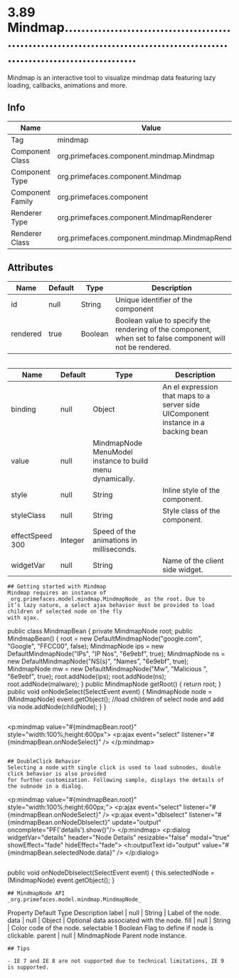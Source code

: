 # 3.89 Mindmap............................................................................................................................

Mindmap is an interactive tool to visualize mindmap data featuring lazy loading, callbacks,
animations and more.

## Info

| Name | Value |
| - | - |
| Tag | mindmap
| Component Class | org.primefaces.component.mindmap.Mindmap
| Component Type | org.primefaces.component.Mindmap
| Component Family | org.primefaces.component |
| Renderer Type | org.primefaces.component.MindmapRenderer
| Renderer Class | org.primefaces.component.mindmap.MindmapRenderer

## Attributes

| Name | Default | Type | Description | 
| --- | --- | --- | --- |
id | null | String | Unique identifier of the component
rendered | true | Boolean | Boolean value to specify the rendering of the component, when set to false component will not be rendered.
```

```
| Name | Default | Type | Description | 
| --- | --- | --- | --- |
binding | null | Object | An el expression that maps to a server side UIComponent instance in a backing bean
value | null | MindmapNode MenuModel instance to build menu dynamically.
style | null | String | Inline style of the component.
styleClass | null | String | Style class of the component.
effectSpeed 300 | Integer | Speed of the animations in milliseconds.
widgetVar | null | String | Name of the client side widget.
```
## Getting started with Mindmap
Mindmap requires an instance of _org.primefaces.model.mindmap.MindmapNode_ as the root. Due to
it’s lazy nature, a select ajax behavior must be provided to load children of selected node on the fly
with ajax.

```
public class MindmapBean {
private MindmapNode root;
public MindmapBean() {
root = new DefaultMindmapNode("google.com", "Google", "FFCC00", false);
MindmapNode ips = new DefaultMindmapNode("IPs", "IP Nos", "6e9ebf", true);
MindmapNode ns = new DefaultMindmapNode("NS(s)", "Names", "6e9ebf", true);
MindmapNode mw = new DefaultMindmapNode("Mw", "Malicious ", "6e9ebf", true);
root.addNode(ips);
root.addNode(ns);
root.addNode(malware);
}
public MindmapNode getRoot() {
return root;
}
public void onNodeSelect(SelectEvent event) {
MindmapNode node = (MindmapNode) event.getObject();
//load children of select node and add via node.addNode(childNode);
}
}
```
```
<p:mindmap value="#{mindmapBean.root}" style="width:100%;height:600px">
<p:ajax event="select" listener="#{mindmapBean.onNodeSelect}" />
</p:mindmap>
```

## DoubleClick Behavior
Selecting a node with single click is used to load subnodes, double click behavior is also provided
for further customization. Following sample, displays the details of the subnode in a dialog.

```
<p:mindmap value="#{mindmapBean.root}" style="width:100%;height:600px;">
<p:ajax event="select" listener="#{mindmapBean.onNodeSelect}" />
<p:ajax event="dblselect" listener="#{mindmapBean.onNodeDblselect}"
update="output" oncomplete="PF('details').show()"/>
</p:mindmap>
<p:dialog widgetVar="details" header="Node Details" resizable="false" modal="true"
showEffect="fade" hideEffect="fade">
<h:outputText id="output" value="#{mindmapBean.selectedNode.data}" />
</p:dialog>
```
```
public void onNodeDblselect(SelectEvent event) {
this.selectedNode = (MindmapNode) event.getObject();
}
```
## MindmapNode API
_org.primefaces.model.mindmap.MindmapNode_

```
Property Default Type Description
label | null | String | Label of the node.
data | null | Object | Optional data associated with the node.
fill | null | String | Color code of the node.
selectable 1 Boolean Flag to define if node is clickable.
parent | null | MindmapNode Parent node instance.
```
## Tips

- IE 7 and IE 8 are not supported due to technical limitations, IE 9 is supported.

